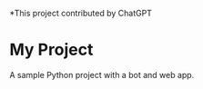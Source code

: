 *This project contributed by ChatGPT

# My Project

A sample Python project with a bot and web app.
